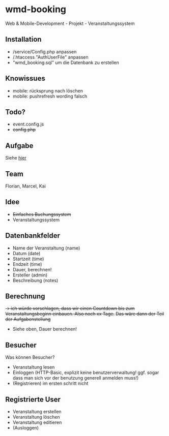 # wmd-booking

Web &amp; Mobile-Development - Projekt - Veranstaltungssystem

## Installation

- /service/Config.php anpassen
- /.htaccess "AuthUserFile" anpassen
- "wmd_booking.sql" um die Datenbank zu erstellen

## Knowissues

- mobile: rücksprung nach löschen
- mobile: pushrefresh wording falsch

## Todo?

- event.config.js
- <del>config.php</del>

## Aufgabe

Siehe [hier](ress/Projektarbeit%20-%20Aufgabenstellung%20WS%202013.pdf)

## Team

Florian, Marcel, Kai

## Idee

- <del>Einfaches Buchungssystem</del>
- Veranstaltungssystem

## Datenbankfelder

- Name der Veranstaltung (name)
- Datum (date)
- Startzeit (time)
- Endzeit (time)
- Dauer, berechnen!
- Ersteller (admin)
- Beschreibung (notes)

## Berechnung

<del>-> ich würde vorschlagen, dass wir einen Countdown bis zum Veranstaltungsbeginn einbauen. Also noch xx Tage.</del>
<del>Das wäre dann der Teil der Aufgabenstellung</del>

- Siehe oben, Dauer berechnen!

## Besucher 

Was können Besucher?

- Veranstaltung lesen
- Einloggen (HTTP-Basic, explizit keine benutzerverwaltung! ggf. sogar dass man sich vor der benutzung generell anmelden muss!)
- (Registrieren) im ersten schritt nicht
  

## Registrierte User

- Veranstaltung erstellen
- Veranstaltung löschen
- Veranstaltung editieren
- (Ausloggen)